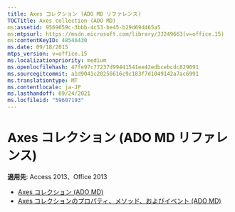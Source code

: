 ```yaml
---
title: Axes コレクション (ADO MD リファレンス)
TOCTitle: Axes collection (ADO MD)
ms:assetid: 9569659c-3bbb-4c53-be45-b29d69d465a5
ms:mtpsurl: https://msdn.microsoft.com/library/JJ249663(v=office.15)
ms:contentKeyID: 48546430
ms.date: 09/18/2015
mtps_version: v=office.15
ms.localizationpriority: medium
ms.openlocfilehash: 47fe97c77237d99441541ee42edbcebcdc829091
ms.sourcegitcommit: a1d9041c20256616c9c183f7d1049142a7ac6991
ms.translationtype: MT
ms.contentlocale: ja-JP
ms.lasthandoff: 09/24/2021
ms.locfileid: "59607193"
---
```

# <a name="axes-collection-ado-md-reference"></a>Axes コレクション (ADO MD リファレンス)

**適用先**: Access 2013、Office 2013

- [Axes コレクション (ADO MD)](axes-collection-ado-md.md)
- [Axes コレクションのプロパティ、メソッド、およびイベント (ADO MD)](axes-collection-properties-methods-and-events-ado-md.md)

